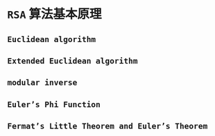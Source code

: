 # `RSA` 算法基本原理

## `Euclidean algorithm`

## `Extended Euclidean algorithm`

## `modular inverse`

## `Euler’s Phi Function`

## `Fermat’s Little Theorem and Euler’s Theorem`

